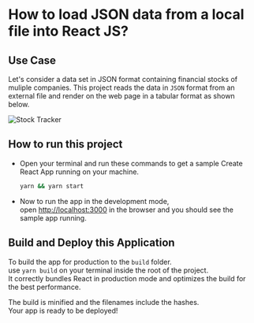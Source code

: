 # How to load JSON data from a local file into React JS?

## Use Case
Let's consider a data set in JSON format containing financial stocks of muliple companies. This project reads the data in `JSON` format from an external file and render on the web page in a tabular format as shown below.

![Stock Tracker](https://i.imgur.com/O2UYVP5.png)


## How to run this project

- Open your terminal and run these commands to get a sample Create React App running on your machine.

  ```sh
  yarn && yarn start
  ```

- Now to run the app in the development mode, <br />
  open [http://localhost:3000](http://localhost:3000) in the browser and you should see the sample app running.

## Build and Deploy this Application

To build the app for production to the `build` folder.<br />
use `yarn build` on your terminal inside the root of the project.<br/>
It correctly bundles React in production mode and optimizes the build for the best performance.

The build is minified and the filenames include the hashes.<br />
Your app is ready to be deployed!
